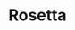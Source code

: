 ---
layout: post
title:  "Rosetta"
image: https://htmlcolorcodes.com/assets/images/colors/gray-color-solid-background-1920x1080.png
---